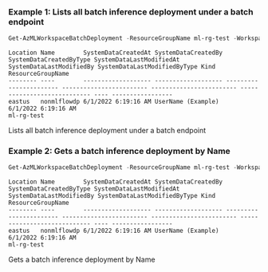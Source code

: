 ### Example 1: Lists all batch inference deployment under a batch endpoint
```powershell
Get-AzMLWorkspaceBatchDeployment -ResourceGroupName ml-rg-test -WorkspaceName mlworkspace-cli01 -EndpointName batch-cli02
```

```output
Location Name        SystemDataCreatedAt SystemDataCreatedBy SystemDataCreatedByType SystemDataLastModifiedAt SystemDataLastModifiedBy SystemDataLastModifiedByType Kind ResourceGroupName
-------- ----        ------------------- ------------------- ----------------------- ------------------------ ------------------------ ---------------------------- ---- -----------------
eastus   nonmlflowdp 6/1/2022 6:19:16 AM UserName (Example)                          6/1/2022 6:19:16 AM                                                                 ml-rg-test
```

Lists all batch inference deployment under a batch endpoint

### Example 2: Gets a batch inference deployment by Name
```powershell
Get-AzMLWorkspaceBatchDeployment -ResourceGroupName ml-rg-test -WorkspaceName mlworkspace-cli01 -EndpointName batch-cli02 -Name nonmlflowdp
```

```output
Location Name        SystemDataCreatedAt SystemDataCreatedBy SystemDataCreatedByType SystemDataLastModifiedAt SystemDataLastModifiedBy SystemDataLastModifiedByType Kind ResourceGroupName
-------- ----        ------------------- ------------------- ----------------------- ------------------------ ------------------------ ---------------------------- ---- -----------------
eastus   nonmlflowdp 6/1/2022 6:19:16 AM UserName (Example)                          6/1/2022 6:19:16 AM                                                                 ml-rg-test
```

Gets a batch inference deployment by Name

